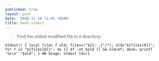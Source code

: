 ```yaml
---
published: true
layout: post
date: '2016-11-10 11:45 +0100'
title: bash oldest
---
```

> Find the oldest modified file in a directory: 

    oldest() { local files f old; files=("${1:-.}"/*); old="${files[0]}"; for f in "${files[@]}"; do [[ $f -ot $old ]] && old=$f; done; printf '%s\n' "$old"; } ## Usage: oldest [dir]
